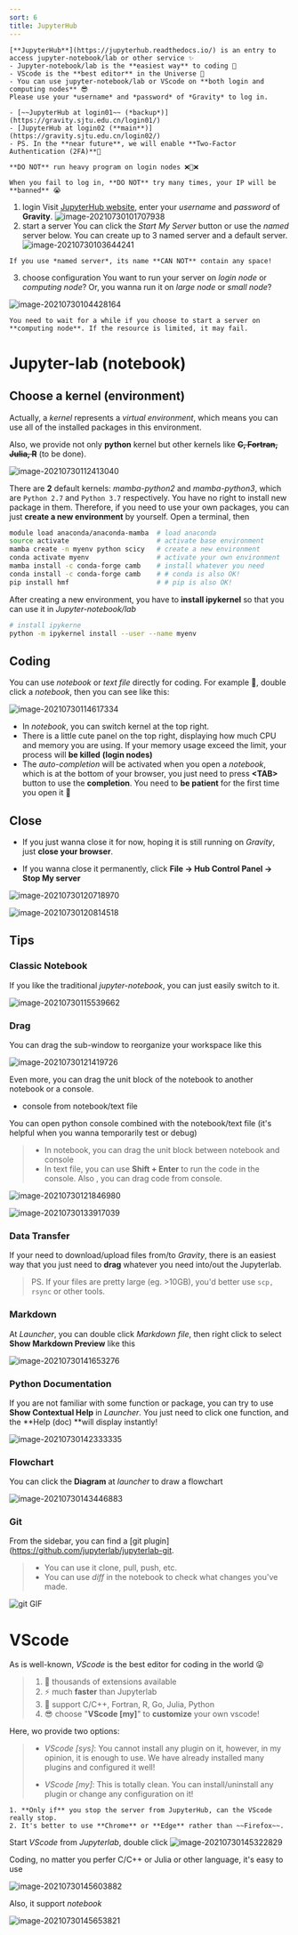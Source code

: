 ```yaml
---
sort: 6
title: JupyterHub
---
```


```tip
[**JupyterHub**](https://jupyterhub.readthedocs.io/) is an entry to access jupyter-notebook/lab or other service ✨ 
- Jupyter-notebook/lab is the **easiest way** to coding 🥳
- VScode is the **best editor** in the Universe 💪
- You can use jupyter-notebook/lab or VScode on **both login and computing nodes** 😎   
Please use your *username* and *password* of *Gravity* to log in. 

- [~~JupyterHub at login01~~ (*backup*)](https://gravity.sjtu.edu.cn/login01/)
- [JupyterHub at login02 (**main**)](https://gravity.sjtu.edu.cn/login02/)
- PS. In the **near future**, we will enable **Two-Factor Authentication (2FA)**🎉
```
```warning
**DO NOT** run heavy program on login nodes ❌🙅❌
```
```danger
When you fail to log in, **DO NOT** try many times, your IP will be **banned** 😭
```
1. login
Visit [JupyterHub website](https://gravity.sjtu.edu.cn/login02), enter your *username* and *password* of **Gravity**.
![image-20210730101707938](../images/Basic/jupyterhub-login.png)
2. start a server
You can click the *Start My Server* button or use the *named* server below. You can create up to 3 named server and a default server.
![image-20210730103644241](../images/Basic/jupyterhub-start-server.png)
```warning
If you use *named server*, its name **CAN NOT** contain any space!
```
3. choose configuration
You want to run your server on *login node* or *computing node*? Or, you wanna run it on *large node* or *small node*?

![image-20210730104428164](../images/Basic/jupyterhub-choose.png)

```note
You need to wait for a while if you choose to start a server on **computing node**. If the resource is limited, it may fail.
```
# Jupyter-lab (notebook)
## Choose a kernel (environment)

Actually, a *kernel* represents a *virtual environment*, which means you can use all of the installed packages in this environment.

Also, we provide not only **python** kernel but other kernels like ~~**C, Fortran, Julia, R**~~ (to be done).

![image-20210730112413040](../images/Basic/jupyterhub-kernel.png)

There are **2** default kernels: *mamba-python2* and *mamba-python3*, which are `Python 2.7` and `Python 3.7` respectively. 
You have no right to install new package in them. Therefore, if you need to use your own packages, you can just **create a new environment** by yourself. Open a terminal, then

```bash
module load anaconda/anaconda-mamba  # load anaconda
source activate                      # activate base environment
mamba create -n myenv python scicy   # create a new environment
conda activate myenv                 # activate your own environment
mamba install -c conda-forge camb    # install whatever you need
conda install -c conda-forge camb    # # conda is also OK!
pip install hmf                      # # pip is also OK!
```

After creating a new environment, you have to **install ipykernel** so that you can use it in *Jupyter-notebook/lab*

```bash
# install ipykerne
python -m ipykernel install --user --name myenv 
```

## Coding

You can use *notebook* or *text file* directly for coding. For example 🌰, double click a *notebook*, then you can see like this:

![image-20210730114617334](../images/Basic/jupyterhub-notebook.png)

- In *notebook*, you can switch kernel at the top right.
- There is a little cute panel on the top right, displaying how much CPU and memory you are using. If your memory usage exceed the limit, your process will **be killed** **(login nodes)**
- The *auto-completion* will be activated when you open a *notebook*, which is at the bottom of your browser, you just need to press **\<TAB\>** button to use the **completion**. You need to **be patient** for the first time you open it 🤣

## Close

- If you just wanna close it for now, hoping it is still running on *Gravity*, just **close your browser**.

- If you wanna close it permanently, click **File -> Hub Control Panel -> Stop My server**

![image-20210730120718970](../images/Basic/jupyterhub-close1.png)

![image-20210730120814518](../images/Basic/jupyterhub-close2.png)

## Tips

### Classic Notebook

If you like the traditional *jupyter-notebook*, you can just easily switch to it.

![image-20210730115539662](../images/Basic/jupyterhub-classic-notebook.png)

### Drag

You can drag the sub-window to reorganize your workspace like this

![image-20210730121419726](../images/Basic/jupyterhub-drag.png)

Even more, you can drag the unit block of the notebook to another notebook or a console.

- console from notebook/text file

You can open python console combined with the notebook/text file (it's helpful when you wanna temporarily test or debug)
> - In notebook, you can drag the unit block between notebook and console
> - In text file, you can use **Shift + Enter** to run the code in the console. Also , you can drag code from console.


![image-20210730121846980](../images/Basic/jupyterhub-console.png)

![image-20210730133917039](../images/Basic/jupyterhub-console-text.png)

### Data Transfer

If your need to download/upload files from/to *Gravity*, there is an easiest way that you just need to **drag** whatever you need into/out the Jupyterlab.

> PS. If your files are pretty large (eg. >10GB), you'd better use `scp, rsync` or other tools.

### Markdown

At *Launcher*, you can double click *Markdown file*, then right click to select **Show Markdown Preview** like this

![image-20210730141653276](../images/Basic/jupyterhub-markdown.png)

### Python Documentation

If you are not familiar with some function or package, you can try to use **Show Contextual Help** in *Launcher*. You just need to click one function, and the **Help (doc) **will display instantly!

![image-20210730142333335](../images/Basic/jupyterhub-help.png)

### Flowchart

You can click the **Diagram** at *launcher* to draw a flowchart

![image-20210730143446883](../images/Basic/jupyterhub-flowchart.png)

### Git

From the sidebar, you can find a [git plugin](https://github.com/jupyterlab/jupyterlab-git.

> - You can use it clone, pull, push, etc.
> - You can use *diff* in the notebook to check what changes you've made.

![git GIF](https://raw.githubusercontent.com/jupyterlab/jupyterlab-git/master/docs/figs/preview.gif)

# VScode

As is well-known, *VScode* is the best editor for coding in the world 😜

> 1. 💪 thousands of extensions available
> 2. ⚡ much **faster** than Jupyterlab
> 3. 💯 support C/C++, Fortran, R, Go, Julia, Python
> 4. 😎 choose "**VScode [my]**" to **customize** your own vscode!

Here, wo provide two options:

> - *VScode [sys]*: You cannot install any plugin on it, however, in my opinion, it is enough to use. We have already installed many plugins and configured it well!
>
> - *VScode [my]*: This is totally clean. You can install/uninstall any plugin or change any configuration on it!

```tip
1. **Only if** you stop the server from JupyterHub, can the VScode really stop.
2. It's better to use **Chrome** or **Edge** rather than ~~Firefox~~.
```
Start *VScode* from *Jupyterlab*, double click 
![image-20210730145322829](../images/Basic/jupyterhub-vscode-click.png)

Coding, no matter you perfer C/C++ or Julia or other language, it's easy to use

![image-20210730145603882](../images/Basic/jupyterhub-vscode-coding.png)

Also, it support *notebook*

![image-20210730145653821](../images/Basic/jupyterhub-vscode-notebook.png)